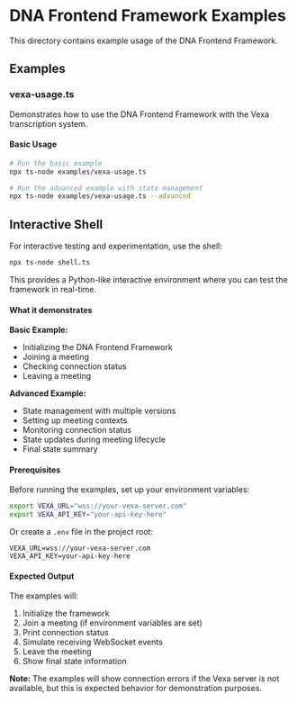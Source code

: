 # DNA Frontend Framework Examples

This directory contains example usage of the DNA Frontend Framework.

## Examples

### vexa-usage.ts

Demonstrates how to use the DNA Frontend Framework with the Vexa transcription system.

#### Basic Usage

```bash
# Run the basic example
npx ts-node examples/vexa-usage.ts

# Run the advanced example with state management
npx ts-node examples/vexa-usage.ts --advanced
```

## Interactive Shell

For interactive testing and experimentation, use the shell:

```bash
npx ts-node shell.ts
```

This provides a Python-like interactive environment where you can test the framework in real-time.

#### What it demonstrates

**Basic Example:**
- Initializing the DNA Frontend Framework
- Joining a meeting
- Checking connection status
- Leaving a meeting

**Advanced Example:**
- State management with multiple versions
- Setting up meeting contexts
- Monitoring connection status
- State updates during meeting lifecycle
- Final state summary

#### Prerequisites

Before running the examples, set up your environment variables:

```bash
export VEXA_URL="wss://your-vexa-server.com"
export VEXA_API_KEY="your-api-key-here"
```

Or create a `.env` file in the project root:

```
VEXA_URL=wss://your-vexa-server.com
VEXA_API_KEY=your-api-key-here
```

#### Expected Output

The examples will:
1. Initialize the framework
2. Join a meeting (if environment variables are set)
3. Print connection status
4. Simulate receiving WebSocket events
5. Leave the meeting
6. Show final state information

**Note:** The examples will show connection errors if the Vexa server is not available, but this is expected behavior for demonstration purposes.
